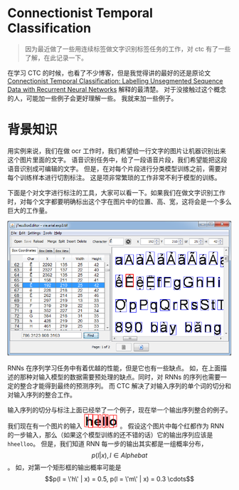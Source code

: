 # Connectionist Temporal Classification
> 因为最近做了一些用连续标签做文字识别标签任务的工作，对 ctc 有了一些了解，在此记录一下。

在学习 CTC 的时候，也看了不少博客，但是我觉得讲的最好的还是原论文 [Connectionist Temporal Classification: Labelling Unsegmented Sequence Data with Recurrent Neural Networks](http://citeseerx.ist.psu.edu/viewdoc/download?doi=10.1.1.75.6306&rep=rep1&type=pdf) 解释的最清楚。
对于没接触过这个概念的人，可能加一些例子会更好理解一些。
我就来加一些例子。

# 背景知识
用实例来说，我们在做 ocr 工作时，我们希望给一行文字的图片让机器识别出来这个图片里面的文字。
语音识别任务中，给了一段语音片段，我们希望能把这段语音识别成可编辑的文字。
但是，在对每个片段进行分类模型训练之前，需要对每个训练样本进行切割标注。
这是项非常繁琐的工作非常不利于模型的训练。

下面是个对文字进行标注的工具，大家可以看一下。如果我们在做文字识别工作时，对每个文字都要明确标出这个字在图片中的位置、高、宽，这将会是一个多么巨大的工作量。

![jtessboxeditor](./jTessBoxEditor.png)

RNNs 在序列学习任务中有着优越的性能，但是它也有一些缺点。
如，在上面描述的那种对输入模型的数据需要预处理的缺点。同时，对 RNNs 的序列也需要一定的整合才能得到最终的预测序列。
而 CTC 解决了对输入序列的单个词的切分和对输入序列的整合工作。

输入序列的切分与标注上面已经举了一个例子，现在举一个输出序列整合的例子。
我们现在有一个图片的输入 ![hello](./hello.png)。
假设这个图片中每个红都作为 RNN 的一步输入，那么（如果这个模型训练的还不错的话）它的输出序列应该是 `hheelloo`。
但是，我们知道 RNN 每一步的输出其实都是一组概率分布，$$p(l|x), l \in Alphebat$$。
如，对第一个矩形框的输出概率可能是 $$p(l = \'h\' | x) = 0.5, p(l = \'m\' | x) = 0.3 \cdots$$
